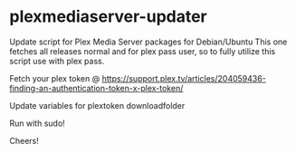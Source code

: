 # plexmediaserver-updater
Update script for Plex Media Server packages for Debian/Ubuntu
This one fetches all releases normal and for plex pass user, so to fully utilize this script use with plex pass.

Fetch your plex token @ https://support.plex.tv/articles/204059436-finding-an-authentication-token-x-plex-token/

Update variables for
plextoken
downloadfolder

Run with sudo!

Cheers!
